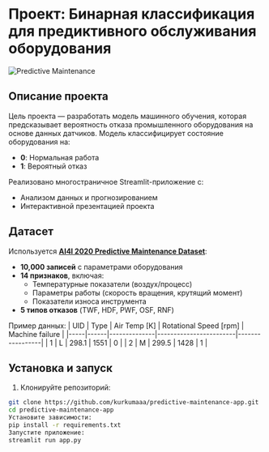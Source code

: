 # Проект: Бинарная классификация для предиктивного обслуживания оборудования

![Predictive Maintenance](https://img.icons8.com/color/96/000000/maintenance.png)

## Описание проекта

Цель проекта — разработать модель машинного обучения, которая предсказывает вероятность отказа промышленного оборудования на основе данных датчиков. Модель классифицирует состояние оборудования на:
- **0**: Нормальная работа
- **1**: Вероятный отказ

Реализовано многостраничное Streamlit-приложение с:
- Анализом данных и прогнозированием
- Интерактивной презентацией проекта

## Датасет

Используется **[AI4I 2020 Predictive Maintenance Dataset](https://archive.ics.uci.edu/dataset/601/predictive+maintenance+dataset)**:

- **10,000 записей** с параметрами оборудования
- **14 признаков**, включая:
  - Температурные показатели (воздух/процесс)
  - Параметры работы (скорость вращения, крутящий момент)
  - Показатели износа инструмента
- **5 типов отказов** (TWF, HDF, PWF, OSF, RNF)

Пример данных:
| UID | Type | Air Temp [K] | Rotational Speed [rpm] | Machine failure |
|-----|------|--------------|------------------------|-----------------|
| 1   | L    | 298.1        | 1551                   | 0               |
| 2   | M    | 299.5        | 1428                   | 1               |

## Установка и запуск

1. Клонируйте репозиторий:
```bash
git clone https://github.com/kurkumaaa/predictive-maintenance-app.git
cd predictive-maintenance-app
Установите зависимости:
pip install -r requirements.txt
Запустите приложение:
streamlit run app.py
